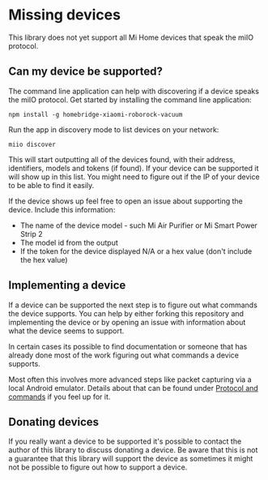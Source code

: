 # Missing devices

This library does not yet support all Mi Home devices that speak the
miIO protocol.

## Can my device be supported?

The command line application can help with discovering if a device speaks the
miIO protocol. Get started by installing the command line application:

`npm install -g homebridge-xiaomi-roborock-vacuum`

Run the app in discovery mode to list devices on your network:

`miio discover`

This will start outputting all of the devices found, with their address,
identifiers, models and tokens (if found). If your device can be supported it
will show up in this list. You might need to figure out if the IP of your device
to be able to find it easily.

If the device shows up feel free to open an issue about supporting the device.
Include this information:

- The name of the device model - such Mi Air Purifier or Mi Smart Power Strip 2
- The model id from the output
- If the token for the device displayed N/A or a hex value (don't include the hex value)

## Implementing a device

If a device can be supported the next step is to figure out what commands the
device supports. You can help by either forking this repository and
implementing the device or by opening an issue with information about what
the device seems to support.

In certain cases its possible to find documentation or someone that has already
done most of the work figuring out what commands a device supports.

Most often this involves more advanced steps like packet capturing via a local
Android emulator. Details about that can be found under [Protocol and commands](protocol.md)
if you feel up for it.

## Donating devices

If you really want a device to be supported it's possible to contact the author
of this library to discuss donating a device. Be aware that this is not a
guarantee that this library will support the device as sometimes it might
not be possible to figure out how to support a device.
